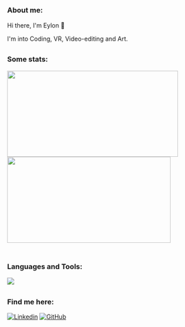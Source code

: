 ##
### About me:
<p>Hi there, I'm Eylon 👋</p>
<p>I'm into Coding, VR, Video-editing and Art.</p>

<!--
##
### My 42 profile:
<a href="https://github.com/oakoudad/badge42"><img src="https://badge.mediaplus.ma/darkblue/abettini?1337Badge=off&UM6P=off" alt="abettini's 42 stats" /></a>
-->

##
### Some stats:
<table>
    <tr>
        <a href="https://github.com/ey-lon">
            <img src="https://awesome-github-stats.azurewebsites.net/user-stats/ey-lon?cardType=level&theme=tokyonight" width="397" height="200">
        </a> 
        <a href="https://github.com/ey-lon?tab=repositories">
            <img src="https://github-readme-stats.vercel.app/api/top-langs/?username=ey-lon&hide=swift,roff,perl&layout=compact&theme=tokyonight" width="380" height="200">
        </a>
    </tr>
</table>

##
### Languages and Tools:
<p align="left">
    <img src="https://skillicons.dev/icons?i=flutter,c,cpp,python,javascript,html,git,docker,bash,photoshop"/>
</p>

##
### Find me here:
<a href="https://www.linkedin.com/in/a-bettini/">![Linkedin](https://skillicons.dev/icons?i=linkedin)</a>
<a href="https://www.github.com/ey-lon/">![GitHub](https://skillicons.dev/icons?i=github)</a>

<!--
**ey-lon/ey-lon** is a ✨ _special_ ✨ repository because its `README.md` (this file) appears on your GitHub profile.

Here are some ideas to get you started:

- 🔭 I’m currently working on ...
- 🌱 I’m currently learning ...
- 👯 I’m looking to collaborate on ...
- 🤔 I’m looking for help with ...
- 💬 Ask me about ...
- 📫 How to reach me: ...
- 😄 Pronouns: ...
- ⚡ Fun fact: ...
-->

